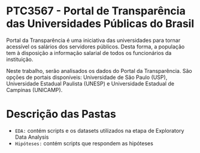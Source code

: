 # PTC3567 - Portal de Transparência das Universidades Públicas do Brasil

Portal da Transparência é uma iniciativa das universidades para tornar acessível os salários dos servidores públicos. Desta forma, a população tem à disposição a informação salarial de todos os funcionários da instituição. 	

Neste trabalho, serão analisados os dados do Portal da Transparência. São opçōes de portais disponíveis: Universidade de São Paulo (USP), Universidade Estadual Paulista (UNESP) e Universidade Estadual de Campinas (UNICAMP).

# Descrição das Pastas

- `EDA:` contém scripts e os datasets utilizados na etapa de Exploratory Data Analysis 
- `Hipóteses:` contém scripts que respondem as hipóteses
